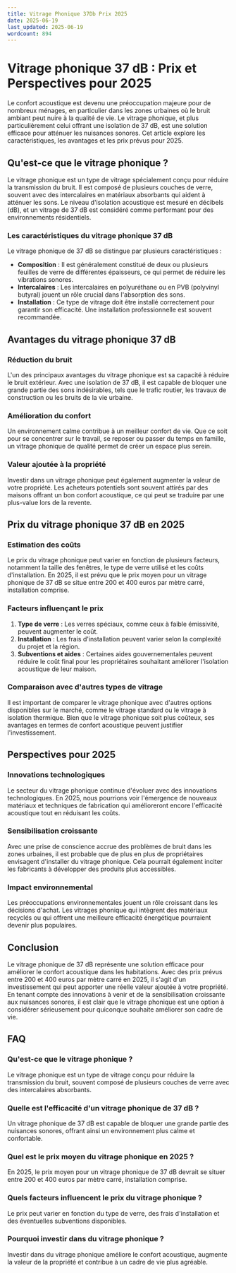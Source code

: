 ```yaml
---
title: Vitrage Phonique 37Db Prix 2025
date: 2025-06-19
last_updated: 2025-06-19
wordcount: 894
---
```


# Vitrage phonique 37 dB : Prix et Perspectives pour 2025

Le confort acoustique est devenu une préoccupation majeure pour de nombreux ménages, en particulier dans les zones urbaines où le bruit ambiant peut nuire à la qualité de vie. Le vitrage phonique, et plus particulièrement celui offrant une isolation de 37 dB, est une solution efficace pour atténuer les nuisances sonores. Cet article explore les caractéristiques, les avantages et les prix prévus pour 2025.

## Qu'est-ce que le vitrage phonique ?

Le vitrage phonique est un type de vitrage spécialement conçu pour réduire la transmission du bruit. Il est composé de plusieurs couches de verre, souvent avec des intercalaires en matériaux absorbants qui aident à atténuer les sons. Le niveau d'isolation acoustique est mesuré en décibels (dB), et un vitrage de 37 dB est considéré comme performant pour des environnements résidentiels.

### Les caractéristiques du vitrage phonique 37 dB

Le vitrage phonique de 37 dB se distingue par plusieurs caractéristiques :

- **Composition** : Il est généralement constitué de deux ou plusieurs feuilles de verre de différentes épaisseurs, ce qui permet de réduire les vibrations sonores.
- **Intercalaires** : Les intercalaires en polyuréthane ou en PVB (polyvinyl butyral) jouent un rôle crucial dans l'absorption des sons.
- **Installation** : Ce type de vitrage doit être installé correctement pour garantir son efficacité. Une installation professionnelle est souvent recommandée.

## Avantages du vitrage phonique 37 dB

### Réduction du bruit

L'un des principaux avantages du vitrage phonique est sa capacité à réduire le bruit extérieur. Avec une isolation de 37 dB, il est capable de bloquer une grande partie des sons indésirables, tels que le trafic routier, les travaux de construction ou les bruits de la vie urbaine.

### Amélioration du confort

Un environnement calme contribue à un meilleur confort de vie. Que ce soit pour se concentrer sur le travail, se reposer ou passer du temps en famille, un vitrage phonique de qualité permet de créer un espace plus serein.

### Valeur ajoutée à la propriété

Investir dans un vitrage phonique peut également augmenter la valeur de votre propriété. Les acheteurs potentiels sont souvent attirés par des maisons offrant un bon confort acoustique, ce qui peut se traduire par une plus-value lors de la revente.

## Prix du vitrage phonique 37 dB en 2025

### Estimation des coûts

Le prix du vitrage phonique peut varier en fonction de plusieurs facteurs, notamment la taille des fenêtres, le type de verre utilisé et les coûts d'installation. En 2025, il est prévu que le prix moyen pour un vitrage phonique de 37 dB se situe entre 200 et 400 euros par mètre carré, installation comprise.

### Facteurs influençant le prix

1. **Type de verre** : Les verres spéciaux, comme ceux à faible émissivité, peuvent augmenter le coût.
2. **Installation** : Les frais d'installation peuvent varier selon la complexité du projet et la région.
3. **Subventions et aides** : Certaines aides gouvernementales peuvent réduire le coût final pour les propriétaires souhaitant améliorer l'isolation acoustique de leur maison.

### Comparaison avec d'autres types de vitrage

Il est important de comparer le vitrage phonique avec d'autres options disponibles sur le marché, comme le vitrage standard ou le vitrage à isolation thermique. Bien que le vitrage phonique soit plus coûteux, ses avantages en termes de confort acoustique peuvent justifier l'investissement.

## Perspectives pour 2025

### Innovations technologiques

Le secteur du vitrage phonique continue d'évoluer avec des innovations technologiques. En 2025, nous pourrions voir l'émergence de nouveaux matériaux et techniques de fabrication qui amélioreront encore l'efficacité acoustique tout en réduisant les coûts.

### Sensibilisation croissante

Avec une prise de conscience accrue des problèmes de bruit dans les zones urbaines, il est probable que de plus en plus de propriétaires envisagent d'installer du vitrage phonique. Cela pourrait également inciter les fabricants à développer des produits plus accessibles.

### Impact environnemental

Les préoccupations environnementales jouent un rôle croissant dans les décisions d'achat. Les vitrages phonique qui intègrent des matériaux recyclés ou qui offrent une meilleure efficacité énergétique pourraient devenir plus populaires.

## Conclusion

Le vitrage phonique de 37 dB représente une solution efficace pour améliorer le confort acoustique dans les habitations. Avec des prix prévus entre 200 et 400 euros par mètre carré en 2025, il s'agit d'un investissement qui peut apporter une réelle valeur ajoutée à votre propriété. En tenant compte des innovations à venir et de la sensibilisation croissante aux nuisances sonores, il est clair que le vitrage phonique est une option à considérer sérieusement pour quiconque souhaite améliorer son cadre de vie.

## FAQ

### Qu'est-ce que le vitrage phonique ?

Le vitrage phonique est un type de vitrage conçu pour réduire la transmission du bruit, souvent composé de plusieurs couches de verre avec des intercalaires absorbants.

### Quelle est l'efficacité d'un vitrage phonique de 37 dB ?

Un vitrage phonique de 37 dB est capable de bloquer une grande partie des nuisances sonores, offrant ainsi un environnement plus calme et confortable.

### Quel est le prix moyen du vitrage phonique en 2025 ?

En 2025, le prix moyen pour un vitrage phonique de 37 dB devrait se situer entre 200 et 400 euros par mètre carré, installation comprise.

### Quels facteurs influencent le prix du vitrage phonique ?

Le prix peut varier en fonction du type de verre, des frais d'installation et des éventuelles subventions disponibles.

### Pourquoi investir dans du vitrage phonique ?

Investir dans du vitrage phonique améliore le confort acoustique, augmente la valeur de la propriété et contribue à un cadre de vie plus agréable.
